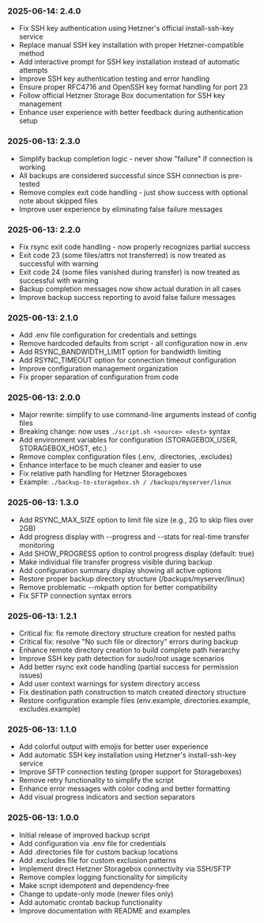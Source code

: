 ### 2025-06-14: 2.4.0

* Fix SSH key authentication using Hetzner's official install-ssh-key service
* Replace manual SSH key installation with proper Hetzner-compatible method
* Add interactive prompt for SSH key installation instead of automatic attempts
* Improve SSH key authentication testing and error handling
* Ensure proper RFC4716 and OpenSSH key format handling for port 23
* Follow official Hetzner Storage Box documentation for SSH key management
* Enhance user experience with better feedback during authentication setup

### 2025-06-13: 2.3.0

* Simplify backup completion logic - never show "failure" if connection is working
* All backups are considered successful since SSH connection is pre-tested
* Remove complex exit code handling - just show success with optional note about skipped files
* Improve user experience by eliminating false failure messages

### 2025-06-13: 2.2.0

* Fix rsync exit code handling - now properly recognizes partial success
* Exit code 23 (some files/attrs not transferred) is now treated as successful with warning
* Exit code 24 (some files vanished during transfer) is now treated as successful with warning
* Backup completion messages now show actual duration in all cases
* Improve backup success reporting to avoid false failure messages

### 2025-06-13: 2.1.0

* Add .env file configuration for credentials and settings
* Remove hardcoded defaults from script - all configuration now in .env
* Add RSYNC_BANDWIDTH_LIMIT option for bandwidth limiting
* Add RSYNC_TIMEOUT option for connection timeout configuration
* Improve configuration management organization
* Fix proper separation of configuration from code

### 2025-06-13: 2.0.0

* Major rewrite: simplify to use command-line arguments instead of config files
* Breaking change: now uses `./script.sh <source> <dest>` syntax
* Add environment variables for configuration (STORAGEBOX_USER, STORAGEBOX_HOST, etc.)
* Remove complex configuration files (.env, .directories, .excludes)
* Enhance interface to be much cleaner and easier to use
* Fix relative path handling for Hetzner Storageboxes
* Example: `./backup-to-storagebox.sh / /backups/myserver/linux`

### 2025-06-13: 1.3.0

* Add RSYNC_MAX_SIZE option to limit file size (e.g., 2G to skip files over 2GB)
* Add progress display with --progress and --stats for real-time transfer monitoring
* Add SHOW_PROGRESS option to control progress display (default: true)
* Make individual file transfer progress visible during backup
* Add configuration summary display showing all active options
* Restore proper backup directory structure (/backups/myserver/linux)
* Remove problematic --mkpath option for better compatibility
* Fix SFTP connection syntax errors

### 2025-06-13: 1.2.1

* Critical fix: fix remote directory structure creation for nested paths
* Critical fix: resolve "No such file or directory" errors during backup
* Enhance remote directory creation to build complete path hierarchy
* Improve SSH key path detection for sudo/root usage scenarios
* Add better rsync exit code handling (partial success for permission issues)
* Add user context warnings for system directory access
* Fix destination path construction to match created directory structure
* Restore configuration example files (env.example, directories.example, excludes.example)

### 2025-06-13: 1.1.0

* Add colorful output with emojis for better user experience
* Add automatic SSH key installation using Hetzner's install-ssh-key service
* Improve SFTP connection testing (proper support for Storageboxes)
* Remove retry functionality to simplify the script
* Enhance error messages with color coding and better formatting
* Add visual progress indicators and section separators

### 2025-06-13: 1.0.0

* Initial release of improved backup script
* Add configuration via .env file for credentials
* Add .directories file for custom backup locations
* Add .excludes file for custom exclusion patterns
* Implement direct Hetzner Storagebox connectivity via SSH/SFTP
* Remove complex logging functionality for simplicity
* Make script idempotent and dependency-free
* Change to update-only mode (newer files only)
* Add automatic crontab backup functionality
* Improve documentation with README and examples 